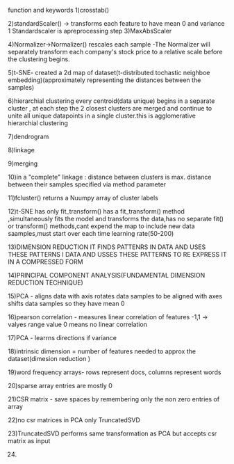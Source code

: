 function and keywords
1)crosstab()

2)standardScaler() -> transforms each feature to have mean 0 and variance 1
                      Standardscaler is apreprocessing step
3)MaxAbsScaler

4)Normalizer->Normalizer() rescales each sample -The Normalizer will separately transform each company's stock price to a relative scale before the clustering begins. 

5)t-SNE- created a 2d map of dataset(t-distributed tochastic neighboe embedding)(approximately representing the distances between the samples)

6)hierarchial clustering 
every centroid(data unique) begins in a separate cluster , at each step the 2 closest clusters are merged
and continue to unite all unique datapoints in a single cluster.this is agglomerative hierarchial clustering

7)dendrogram

8)linkage

9)merging

10)in a "complete" linkage : distance between clusters is max. distance between their samples
specified via method parameter

11)fcluster()
returns a Nuumpy array of cluster labels

12)t-SNE has only fit_transform()
has a fit_transform() method ,simultaneously fits the model and transforms the data,has no separate fit() or transform() methods,cant expend the map to include new data saamples,must start over each time
learning rate(50-200)

13)DIMENSION REDUCTION
IT FINDS PATTENRS IN DATA AND USES THESE PATTERNS I DATA AND USSES THESE PATTERNS TO RE EXPRESS IT IN A COMPRESSED FORM

14)PRINCIPAL COMPONENT ANALYSIS(FUNDAMENTAL DIMENSION REDUCTION TECHNIQUE)

15)PCA - aligns data with axis
  rotates data samples to be aligned with axes
  shifts data samples so they have mean 0
  
16)pearson correlation - measures linear correlation of features 
 -1,1 -> valyes range
 value 0 means no linear correlation
 
 17)PCA - learrns directions if variance
 
18)intrinsic dimension = number of features needed to approx the dataset(dimesion reduction )

19)word frequency arrays- rows represent docs, columns represent words

20)sparse array entries are mostly 0

21)CSR matrix - save spaces by remembering only the non zero entries of array

22)no csr matrices in PCA only TruncatedSVD

23)TruncatedSVD performs same transformation as PCA but accepts csr matrix  as input

24)
